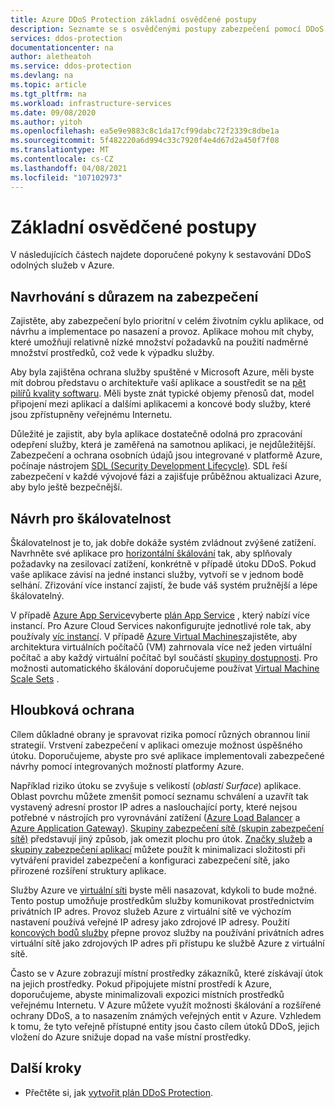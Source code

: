 ```yaml
---
title: Azure DDoS Protection základní osvědčené postupy
description: Seznamte se s osvědčenými postupy zabezpečení pomocí DDoS Protection.
services: ddos-protection
documentationcenter: na
author: aletheatoh
ms.service: ddos-protection
ms.devlang: na
ms.topic: article
ms.tgt_pltfrm: na
ms.workload: infrastructure-services
ms.date: 09/08/2020
ms.author: yitoh
ms.openlocfilehash: ea5e9e9883c8c1da17cf99dabc72f2339c8dbe1a
ms.sourcegitcommit: 5f482220a6d994c33c7920f4e4d67d2a450f7f08
ms.translationtype: MT
ms.contentlocale: cs-CZ
ms.lasthandoff: 04/08/2021
ms.locfileid: "107102973"
---
```

# <a name="fundamental-best-practices"></a>Základní osvědčené postupy

V následujících částech najdete doporučené pokyny k sestavování DDoS odolných služeb v Azure.

## <a name="design-for-security"></a>Navrhování s důrazem na zabezpečení

Zajistěte, aby zabezpečení bylo prioritní v celém životním cyklu aplikace, od návrhu a implementace po nasazení a provoz. Aplikace mohou mít chyby, které umožňují relativně nízké množství požadavků na použití nadměrné množství prostředků, což vede k výpadku služby. 

Aby byla zajištěna ochrana služby spuštěné v Microsoft Azure, měli byste mít dobrou představu o architektuře vaší aplikace a soustředit se na [pět pilířů kvality softwaru](/azure/architecture/guide/pillars).
Měli byste znát typické objemy přenosů dat, model připojení mezi aplikací a dalšími aplikacemi a koncové body služby, které jsou zpřístupněny veřejnému Internetu.

Důležité je zajistit, aby byla aplikace dostatečně odolná pro zpracování odepření služby, která je zaměřená na samotnou aplikaci, je nejdůležitější. Zabezpečení a ochrana osobních údajů jsou integrované v platformě Azure, počínaje nástrojem [SDL (Security Development Lifecycle)](https://www.microsoft.com/sdl/default.aspx). SDL řeší zabezpečení v každé vývojové fázi a zajišťuje průběžnou aktualizaci Azure, aby bylo ještě bezpečnější.

## <a name="design-for-scalability"></a>Návrh pro škálovatelnost

Škálovatelnost je to, jak dobře dokáže systém zvládnout zvýšené zatížení. Navrhněte své aplikace pro [horizontální škálování](/azure/architecture/guide/design-principles/scale-out) tak, aby splňovaly požadavky na zesilovací zatížení, konkrétně v případě útoku DDoS. Pokud vaše aplikace závisí na jedné instanci služby, vytvoří se v jednom bodě selhání. Zřizování více instancí zajistí, že bude váš systém pružnější a lépe škálovatelný.

V případě [Azure App Service](../app-service/overview.md)vyberte [plán App Service](../app-service/overview-hosting-plans.md) , který nabízí více instancí. Pro Azure Cloud Services nakonfigurujte jednotlivé role tak, aby používaly [víc instancí](../cloud-services/cloud-services-choose-me.md). V případě [Azure Virtual Machines](../virtual-machines/index.yml)zajistěte, aby architektura virtuálních počítačů (VM) zahrnovala více než jeden virtuální počítač a aby každý virtuální počítač byl součástí [skupiny dostupnosti](../virtual-machines/windows/tutorial-availability-sets.md). Pro možnosti automatického škálování doporučujeme používat [Virtual Machine Scale Sets](../virtual-machine-scale-sets/overview.md) .

## <a name="defense-in-depth"></a>Hloubková ochrana

Cílem důkladné obrany je spravovat rizika pomocí různých obrannou linií strategií. Vrstvení zabezpečení v aplikaci omezuje možnost úspěšného útoku. Doporučujeme, abyste pro své aplikace implementovali zabezpečené návrhy pomocí integrovaných možností platformy Azure.

Například riziko útoku se zvyšuje s velikostí (*oblastí Surface*) aplikace. Oblast povrchu můžete zmenšit pomocí seznamu schválení a uzavřít tak vystavený adresní prostor IP adres a naslouchající porty, které nejsou potřebné v nástrojích pro vyrovnávání zatížení ([Azure Load Balancer](../load-balancer/quickstart-load-balancer-standard-public-portal.md) a [Azure Application Gateway](../application-gateway/application-gateway-create-probe-portal.md)). [Skupiny zabezpečení sítě (skupin zabezpečení sítě)](../virtual-network/network-security-groups-overview.md) představují jiný způsob, jak omezit plochu pro útok.
[Značky služeb](../virtual-network/network-security-groups-overview.md#service-tags) a [skupiny zabezpečení aplikací](../virtual-network/network-security-groups-overview.md#application-security-groups) můžete použít k minimalizaci složitosti při vytváření pravidel zabezpečení a konfiguraci zabezpečení sítě, jako přirozené rozšíření struktury aplikace.

Služby Azure ve [virtuální síti](../virtual-network/virtual-networks-overview.md) byste měli nasazovat, kdykoli to bude možné. Tento postup umožňuje prostředkům služby komunikovat prostřednictvím privátních IP adres. Provoz služeb Azure z virtuální sítě ve výchozím nastavení používá veřejné IP adresy jako zdrojové IP adresy. Použití [koncových bodů služby](../virtual-network/virtual-network-service-endpoints-overview.md) přepne provoz služby na používání privátních adres virtuální sítě jako zdrojových IP adres při přístupu ke službě Azure z virtuální sítě.

Často se v Azure zobrazují místní prostředky zákazníků, které získávají útok na jejich prostředky. Pokud připojujete místní prostředí k Azure, doporučujeme, abyste minimalizovali expozici místních prostředků veřejnému Internetu. V Azure můžete využít možnosti škálování a rozšířené ochrany DDoS, a to nasazením známých veřejných entit v Azure. Vzhledem k tomu, že tyto veřejně přístupné entity jsou často cílem útoků DDoS, jejich vložení do Azure snižuje dopad na vaše místní prostředky.

## <a name="next-steps"></a>Další kroky

- Přečtěte si, jak [vytvořit plán DDoS Protection](manage-ddos-protection.md).